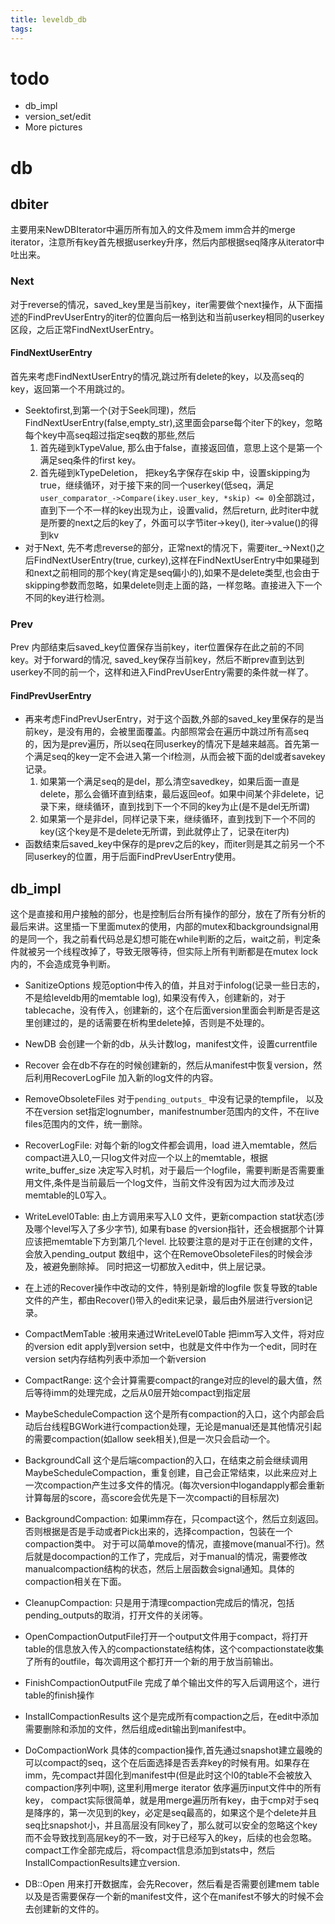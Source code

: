```yaml
---
title: leveldb_db
tags:
---
```


# todo
- db_impl
- version_set/edit
- More pictures

# db

## dbiter

主要用来NewDBIterator中遍历所有加入的文件及mem imm合并的merge iterator，注意所有key首先根据userkey升序，然后内部根据seq降序从iterator中吐出来。

### Next

对于reverse的情况，saved_key里是当前key，iter需要做个next操作，从下面描述的FindPrevUserEntry的iter的位置向后一格到达和当前userkey相同的userkey区段，之后正常FindNextUserEntry。

#### FindNextUserEntry

首先来考虑FindNextUserEntry的情况,跳过所有delete的key，以及高seq的key，返回第一个不用跳过的。
- Seektofirst,到第一个(对于Seek同理)，然后FindNextUserEntry(false,empty_str),这里面会parse每个iter下的key，忽略每个key中高seq超过指定seq数的那些,然后
    1. 首先碰到kTypeValue, 那么由于false，直接返回值，意思上这个是第一个满足seq条件的first key。
    2. 首先碰到kTypeDeletion， 把key名字保存在skip 中，设置skipping为true，继续循环，对于接下来的同一个userkey(低seq，满足`user_comparator_->Compare(ikey.user_key, *skip) <= 0`)全部跳过，直到下一个不一样的key出现为止，设置valid，然后return, 此时iter中就是所要的next之后的key了，外面可以字节iter->key(), iter->value()的得到kv
- 对于Next, 先不考虑reverse的部分，正常next的情况下，需要iter_->Next()之后FindNextUserEntry(true, curkey),这样在FindNextUserEntry中如果碰到和next之前相同的那个key(肯定是seq偏小的),如果不是delete类型,也会由于skipping参数而忽略，如果delete则走上面的路，一样忽略。直接进入下一个不同的key进行检测。

### Prev

Prev 内部结束后saved_key位置保存当前key，iter位置保存在此之前的不同key。对于forward的情况, saved_key保存当前key，然后不断prev直到达到userkey不同的前一个，这样和进入FindPrevUserEntry需要的条件就一样了。

#### FindPrevUserEntry

- 再来考虑FindPrevUserEntry，对于这个函数,外部的saved_key里保存的是当前key，是没有用的，会被里面覆盖。内部照常会在遍历中跳过所有高seq的，因为是prev遍历，所以seq在同userkey的情况下是越来越高。首先第一个满足seq的key一定不会进入第一个if检测，从而会被下面的del或者savekey记录。
    1. 如果第一个满足seq的是del，那么清空savedkey，如果后面一直是delete，那么会循环直到结束，最后返回eof。如果中间某个非delete，记录下来，继续循环，直到找到下一个不同的key为止(是不是del无所谓)
    2. 如果第一个是非del，同样记录下来，继续循环，直到找到下一个不同的key(这个key是不是delete无所谓，到此就停止了，记录在iter内)
- 函数结束后saved_key中保存的是prev之后的key，而iter则是其之前另一个不同userkey的位置，用于后面FindPrevUserEntry使用。


## db_impl

这个是直接和用户接触的部分，也是控制后台所有操作的部分，放在了所有分析的最后来讲。这里插一下里面mutex的使用，内部的mutex和backgroundsignal用的是同一个，我之前看代码总是幻想可能在while判断的之后，wait之前，判定条件就被另一个线程改掉了，导致无限等待，但实际上所有判断都是在mutex lock内的，不会造成竞争判断。

- SanitizeOptions 规范option中传入的值，并且对于infolog(记录一些日志的，不是给leveldb用的memtable log), 如果没有传入，创建新的，对于tablecache，没有传入，创建新的，这个在后面version里面会判断是否是这里创建过的，是的话需要在析构里delete掉，否则是不处理的。
- NewDB 会创建一个新的db，从头计数log，manifest文件，设置currentfile
- Recover 会在db不存在的时候创建新的，然后从manifest中恢复version，然后利用RecoverLogFile 加入新的log文件的内容。
- RemoveObsoleteFiles 对于`pending_outputs_` 中没有记录的tempfile， 以及不在version set指定lognumber，manifestnumber范围内的文件，不在live files范围内的文件，统一删除。
- RecoverLogFile: 对每个新的log文件都会调用，load 进入memtable，然后compact进入L0,一只log文件对应一个以上的memtable，根据write_buffer_size 决定写入时机，对于最后一个logfile，需要判断是否需要重用文件,条件是当前最后一个log文件，当前文件没有因为过大而涉及过memtable的L0写入。
- WriteLevel0Table: 由上方调用来写入L0 文件，更新compaction stat状态(涉及哪个level写入了多少字节), 如果有base 的version指针，还会根据那个计算应该把memtable下方到第几个level. 比较要注意的是对于正在创建的文件，会放入pending_output 数组中，这个在RemoveObsoleteFiles的时候会涉及，被避免删除掉。 同时把这一切都放入edit中，供上层记录。
- 在上述的Recover操作中改动的文件，特别是新增的logfile 恢复导致的table文件的产生，都由Recover()带入的edit来记录，最后由外层进行version记录。

- CompactMemTable :被用来通过WriteLevel0Table 把imm写入文件，将对应的version edit apply到version set中，也就是文件中作为一个edit，同时在version set内存结构列表中添加一个新version
- CompactRange: 这个会计算需要compact的range对应的level的最大值，然后等待imm的处理完成，之后从0层开始compact到指定层
- MaybeScheduleCompaction 这个是所有compaction的入口，这个内部会启动后台线程BGWork进行compaction处理，无论是manual还是其他情况引起的需要compaction(如allow seek相关),但是一次只会启动一个。
- BackgroundCall 这个是后端compaction的入口，在结束之前会继续调用MaybeScheduleCompaction，重复创建，自己会正常结束，以此来应对上一次compaction产生过多文件的情况。(每次version中logandapply都会重新计算每层的score，高score会优先是下一次compacti的目标层次)

- BackgroundCompaction: 如果imm存在，只compact这个，然后立刻返回。否则根据是否是手动或者Pick出来的，选择compaction，包装在一个compaction类中。 对于可以简单move的情况，直接move(manual不行)。然后就是docompaction的工作了，完成后，对于manual的情况，需要修改manualcompaction结构的状态，然后上层函数会signal通知。具体的compaction相关在下面。

- CleanupCompaction: 只是用于清理compaction完成后的情况，包括pending_outputs的取消，打开文件的关闭等。
- OpenCompactionOutputFile打开一个output文件用于compact，将打开table的信息放入传入的compactionstate结构体，这个compactionstate收集了所有的outfile，每次调用这个都打开一个新的用于放当前输出。
- FinishCompactionOutputFile 完成了单个输出文件的写入后调用这个，进行table的finish操作
- InstallCompactionResults 这个是完成所有compaction之后，在edit中添加需要删除和添加的文件，然后组成edit输出到manifest中。
- DoCompactionWork 具体的compaction操作,首先通过snapshot建立最晚的可以compact的seq，这个在后面选择是否丢弃key的时候有用。如果存在imm，先compact并固化到manifest中(但是此时这个l0的table不会被放入compaction序列中啊), 这里利用merge iterator 依序遍历input文件中的所有key， compact实际很简单，就是用merge遍历所有key，由于cmp对于seq是降序的，第一次见到的key，必定是seq最高的，如果这个是个delete并且seq比snapshot小，并且高层没有同key了，那么就可以安全的忽略这个key而不会导致找到高层key的不一致，对于已经写入的key，后续的也会忽略。compact工作全部完成后，将compact信息添加到stats中，然后InstallCompactionResults建立version.

- DB::Open 用来打开数据库，会先Recover，然后看是否需要创建mem table以及是否需要保存一个新的manifest文件，这个在manifest不够大的时候不会去创建新的文件的。

